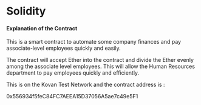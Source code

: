# Solidity

#### Explanation of the Contract
This is a smart contract to automate some company finances and pay associate-level employees quickly and easily.

The contract will accept Ether into the contract and divide the Ether evenly among the associate level employees. This will allow the Human Resources department to pay employees quickly and efficiently.

This is on the Kovan Test Network and the contract address is :

0x556934f5feC84FC7AEEA15D37056A5ae7c49e5F1
